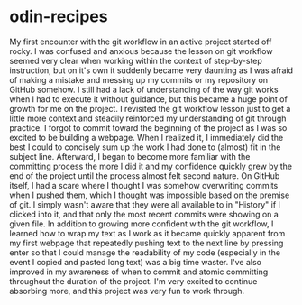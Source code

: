 # odin-recipes

My first encounter with the git workflow in an active project started off rocky. I was confused and anxious because the lesson on git workflow seemed very clear when working within the context of step-by-step instruction, but on it's own it suddenly became very daunting as I was afraid of making a mistake and messing up my commits or my repository on GitHub somehow. I still had a lack of understanding of the way git works when I had to execute it without guidance, but this became a huge point of growth for me on the project. I revisited the git workflow lesson just to get a little more context and steadily reinforced my understanding of git through practice. I forgot to commit toward the beginning of the project as I was so excited to be building a webpage. When I realized it, I immediately did the best I could to concisely sum up the work I had done to (almost) fit in the subject line. Afterward, I began to become more familiar with the committing process the more I did it and my confidence quickly grew by the end of the project until the process almost felt second nature. On GitHub itself, I had a scare where I thought I was somehow overwriting commits when I pushed them, which I thought was impossible based on the premise of git. I simply wasn't aware that they were all available to in "History" if I clicked into it, and that only the most recent commits were showing on a given file. In addition to growing more confident with the git workflow, I learned how to wrap my text as I work as it became quickly apparent from my first webpage that repeatedly pushing text to the next line by pressing enter so that I could manage the readability of my code (especially in the event I copied and pasted long text) was a big time waster. I've also improved in my awareness of when to commit and atomic committing throughout the duration of the project. I'm very excited to continue absorbing more, and this project was very fun to work through.